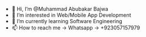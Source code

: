 - 👋 Hi, I’m @Muhammad Abubakar Bajwa
- 👀 I’m interested in Web/Mobile App Development
- 🌱 I’m currently learning Software Engineering
- 📫 How to reach me -> Whatsapp -> +923057157979

<!---
GamersTag/GamersTag is a ✨ special ✨ repository because its `README.md` (this file) appears on your GitHub profile.
You can click the Preview link to take a look at your changes.
--->
